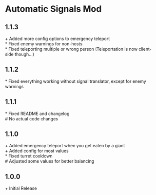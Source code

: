 # Automatic Signals Mod

## 1.1.3<br>
\+ Added more config options to emergency teleport<br>
\* Fixed enemy warnings for non-hosts<br>
\* Fixed teleporting multiple or wrong person (Teleportation is now client-side though...)<br>

## 1.1.2<br>
\* Fixed everything working without signal translator, except for enemy warnings<br>

## 1.1.1<br>
\* Fixed README and changelog<br>
\# No actual code changes<br>

## 1.1.0<br>
\+ Added emergency teleport when you get eaten by a giant<br>
\+ Added config for most values<br>
\* Fixed turret cooldown<br>
\# Adjusted some values for better balancing<br>

## 1.0.0<br>
\+ Initial Release<br>
